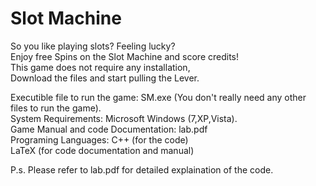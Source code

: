# Slot Machine

So you like playing slots? Feeling lucky?  
Enjoy free Spins on the Slot Machine and score credits!  
This game does not require any installation,  
Download the files and start pulling the Lever.  
  
Executible file to run the game: SM.exe (You don't really need any other files to run the game).  
System Requirements: Microsoft Windows (7,XP,Vista).  
Game Manual and code Documentation: lab.pdf  
Programing Languages: C++ (for the code)  
                      LaTeX (for code documentation and manual)  
  
P.s. Please refer to lab.pdf for detailed explaination of the code.  
